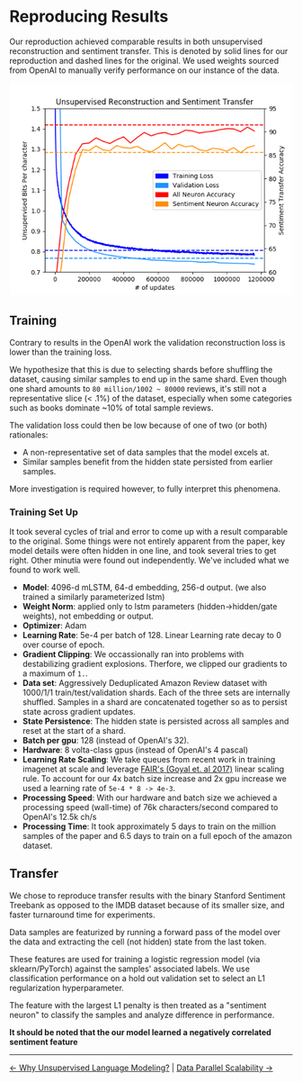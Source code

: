 # Reproducing Results
Our reproduction achieved comparable results in both unsupervised reconstruction and sentiment transfer. This is denoted by solid lines for our reproduction and dashed lines for the original. We used weights sourced from OpenAI to manually verify performance on our instance of the data.

![reproduction results graph](../figures/reproduction_graph.png "Reproduction metrics")

## Training 
Contrary to results in the OpenAI work the validation reconstruction loss is lower than the training loss. 

We hypothesize that this is due to selecting shards before shuffling the dataset, causing similar samples to end up in the same shard. Even though one shard amounts to `80 million/1002 ~ 80000` reviews, it's still not a representative slice (\< .1%) of the dataset, especially when some categories such as books dominate ~10% of total sample reviews. 

The validation loss could then be low because of one of two (or both) rationales:
 * A non-representative set of data samples that the model excels at. 
 * Similar samples benefit from the hidden state persisted from earlier samples. 

More investigation is required however, to fully interpret this phenomena.

### Training Set Up
It took several cycles of trial and error to come up with a result comparable to the original. Some things were not entirely apparent from the paper, key model details were often hidden in one line, and took several tries to get right. Other minutia were found out independently. We've included what we found to work well.
 * **Model**: 4096-d mLSTM, 64-d embedding, 256-d output. (we also trained a similarly parameterized lstm)
 * **Weight Norm**: applied only to lstm parameters (hidden->hidden/gate weights), not embedding or output. 
 * **Optimizer**: Adam
 * **Learning Rate**: 5e-4 per batch of 128. Linear Learning rate decay to 0 over course of epoch.
 * **Gradient Clipping**: We occassionally ran into problems with destabilizing gradient explosions. Therfore, we clipped our gradients to a maximum of `1.`.
 * **Data set**: Aggressively Deduplicated Amazon Review dataset with 1000/1/1 train/test/validation shards. Each of the three sets are internally shuffled. Samples in a shard are concatenated together so as to persist state across gradient updates.
 * **State Persistence**: The hidden state is persisted across all samples and reset at the start of a shard.
 * **Batch per gpu**: 128 (instead of OpenAI's 32).
 * **Hardware**: 8 volta-class gpus (instead of OpenAI's 4 pascal)
 * **Learning Rate Scaling**: We take queues from recent work in training imagenet at scale and leverage [FAIR's (Goyal et. al 2017)](https://arxiv.org/pdf/1706.02677.pdf) linear scaling rule. To account for our 4x batch size increase and 2x gpu increase we used a learning rate of `5e-4 * 8 -> 4e-3`.
 * **Processing Speed**: With our hardware and batch size we achieved a processing speed (wall-time) of 76k characters/second compared to OpenAI's 12.5k ch/s
 * **Processing Time**: It took approximately 5 days to train on the million samples of the paper and 6.5 days to train on a full epoch of the amazon dataset.

## Transfer
We chose to reproduce transfer results with the binary Stanford Sentiment Treebank as opposed to the IMDB dataset because of its smaller size, and faster turnaround time for experiments.

Data samples are featurized by running a forward pass of the model over the data and extracting the cell (not hidden) state from the last token. 

These features are used for training a logistic regression model (via sklearn/PyTorch) against the samples' associated labels. We use classification performance on a hold out validation set to select an L1 regularization hyperparameter. 

The feature with the largest L1 penalty is then treated as a "sentiment neuron" to classify the samples and analyze difference in performance.

**It should be noted that the our model learned a negatively correlated sentiment feature**

------

[<- Why Unsupervised Language Modeling?](./unsupervised.md) | [Data Parallel Scalability ->](./scale.md)
